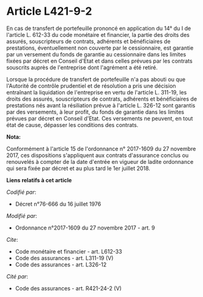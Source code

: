 # Article L421-9-2

En cas de transfert de portefeuille prononcé en application du 14° du I de l'article L. 612-33 du code monétaire et
financier, la partie des droits des assurés, souscripteurs de contrats, adhérents et bénéficiaires de prestations,
éventuellement non couverte par le cessionnaire, est garantie par un versement du fonds de garantie au cessionnaire dans les
limites fixées par décret en Conseil d'Etat et dans celles prévues par les contrats souscrits auprès de l'entreprise dont
l'agrément a été retiré. 

Lorsque la procédure de transfert de portefeuille n'a pas abouti ou que l'Autorité de contrôle prudentiel et de résolution a
pris une décision entraînant la liquidation de l'entreprise en vertu de l'article L. 311-19, les droits des assurés,
souscripteurs de contrats, adhérents et bénéficiaires de prestations nés avant la résiliation prévue à l'article L. 326-12
sont garantis par des versements, à leur profit, du fonds de garantie dans les limites prévues par décret en Conseil d'Etat.
Ces versements ne peuvent, en tout état de cause, dépasser les conditions des contrats.

**Nota:**

Conformément à l'article 15 de l'ordonnance n° 2017-1609 du 27 novembre 2017, ces dispositions s'appliquent aux contrats
d'assurance conclus ou renouvelés à compter de la date d'entrée en vigueur de ladite ordonnance qui sera fixée par décret et
au plus tard le 1er juillet 2018.

**Liens relatifs à cet article**

_Codifié par_:

  - Décret n°76-666 du 16 juillet 1976

_Modifié par_:

  - Ordonnance n°2017-1609 du 27 novembre 2017 - art. 9

_Cite_:

  - Code monétaire et financier - art. L612-33
  - Code des assurances - art. L311-19 (V)
  - Code des assurances - art. L326-12

_Cité par_:

  - Code des assurances - art. R421-24-2 (V)
